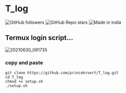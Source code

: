 # T_log

![GitHub followers](https://img.shields.io/github/followers/princekrvert?style=for-the-badge)
![GitHub Repo stars](https://img.shields.io/github/stars/princekrvert/m_kit?style=for-the-badge)
![Made in india](https://img.shields.io/badge/MADE%20IN%20-INDIA-red?style=for-the-badge&logo=appveyor)
## Termux login script...

![20210630_091735](https://user-images.githubusercontent.com/56459297/123899060-1ff51d00-d984-11eb-81f8-30abfd6dc9ba.png)
### copy and paste
```
git clone https://github.com/princekrvert/T_log.git
cd T_log
chmod +x setup.sh
./setup.sh

```
